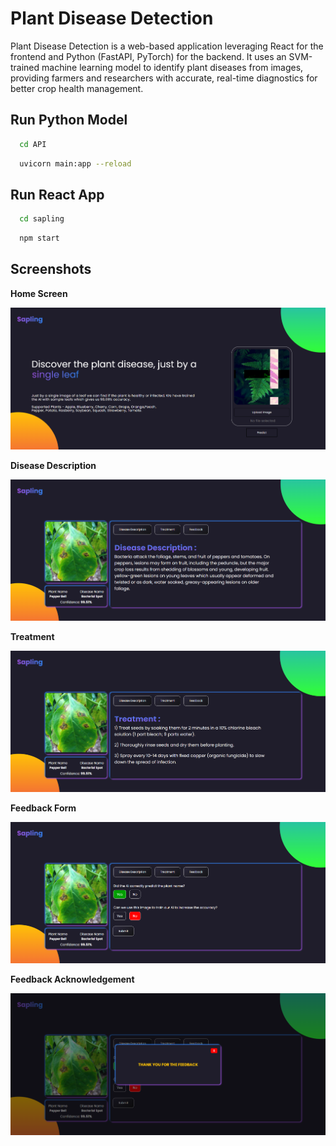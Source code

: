 # Plant Disease Detection
Plant Disease Detection is a web-based application leveraging React for the frontend and Python (FastAPI, PyTorch) for the backend. It uses an SVM-trained machine learning model to identify plant diseases from images, providing farmers and researchers with accurate, real-time diagnostics for better crop health management.


## Run Python Model 

```bash
  cd API
```

```bash
  uvicorn main:app --reload
```

## Run React App

```bash
  cd sapling
```

```bash
  npm start
```

## Screenshots
**Home Screen**

![Home Screen](./screenshots/Home_screen.png)



**Disease Description**

![Disease Description](./screenshots/Disease_description.png)



**Treatment**

![Treatment](./screenshots/Treatment.png)



**Feedback Form**

![Feedback Form](./screenshots/Feedback.png)



**Feedback Acknowledgement**

![Feedback Acknowledgement](./screenshots/Feedback_acknowledgement.png)
